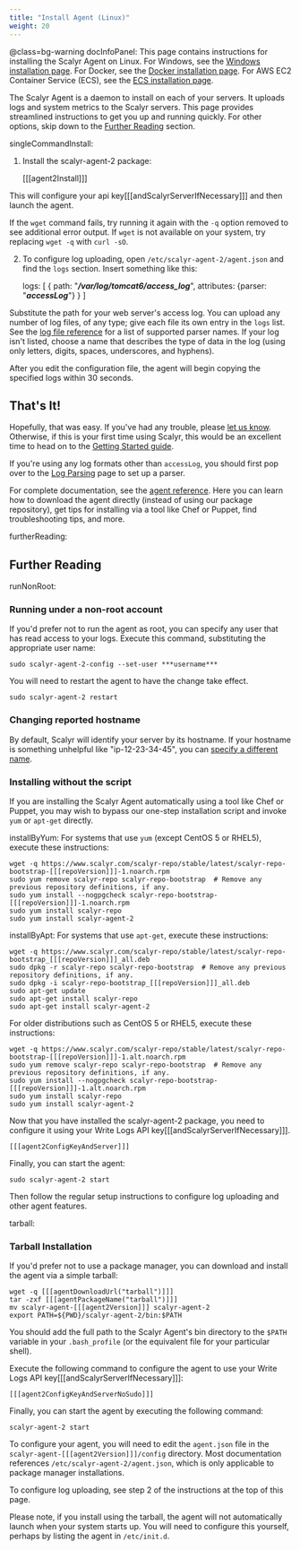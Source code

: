 ```yaml
---
title: "Install Agent (Linux)"
weight: 20
---
```


@class=bg-warning docInfoPanel: This page contains instructions for installing the Scalyr Agent on Linux. For Windows,
see the [Windows installation page](/help/install-agent-windows).
For Docker, see the [Docker installation page](/help/install-agent-docker).
For AWS EC2 Container Service (ECS), see the [ECS installation page](/help/install-agent-ecs).

The Scalyr Agent is a daemon to install on each of your servers. It uploads logs and system metrics
to the Scalyr servers. This page provides streamlined instructions to get you up and running quickly.
For other options, skip down to the [Further Reading](#furtherReading) section.

singleCommandInstall:
1. Install the scalyr-agent-2 package:

    [[[agent2Install]]]

This will configure your api key[[[andScalyrServerIfNecessary]]] and then launch the agent.

If the ``wget`` command fails, try running it again with the ``-q`` option removed to see additional error output.
If ``wget`` is not available on your system, try replacing ``wget -q`` with ``curl -sO``.

2. To configure log uploading, open ``/etc/scalyr-agent-2/agent.json`` and find the ``logs`` section.
Insert something like this:

    logs: [
      {
        path: "***/var/log/tomcat6/access_log***",
        attributes: {parser: "***accessLog***"}
      }
    ]

Substitute the path for your web server's access log. You can upload any number of log files, of any
type; give each file its own entry in the ``logs`` list. See the
[log file reference](/help/scalyr-agent#logUpload) for a list of supported parser
names. If your log isn't listed, choose a name that describes the type of data in the log (using
only letters, digits, spaces, underscores, and hyphens).

After you edit the configuration file, the agent will begin copying the specified logs within 30 seconds.

## That's It!

Hopefully, that was easy. If you've had any trouble, please [let us know](mailto:support@scalyr.com).
Otherwise, if this is your first time using Scalyr, this would be an excellent time to head on to the
[Getting Started guide](/help/getting-started).

If you're using any log formats other than ``accessLog``, you should first pop over to the
[Log Parsing](/help/parsing-logs) page to set up a parser.

For complete documentation, see the [agent reference](/help/scalyr-agent). Here you can learn
how to download the agent directly (instead of using our package repository), get tips for
installing via a tool like Chef or Puppet, find troubleshooting tips, and more.


furtherReading: <Further Reading>
## Further Reading

runNonRoot:
### Running under a non-root account
If you'd prefer not to run the agent as root, you can specify any user that has read access to your
logs. Execute this command, substituting the appropriate user name:

    sudo scalyr-agent-2-config --set-user ***username***

You will need to restart the agent to have the change take effect.

    sudo scalyr-agent-2 restart

### Changing reported hostname

By default, Scalyr will identify your server by its hostname. If your hostname is something unhelpful
like "ip-12-23-34-45", you can [specify a different name](/help/scalyr-agent#hostname).

### Installing without the script

If you are installing the Scalyr Agent automatically using a tool like Chef or Puppet, you may wish to bypass our one-step
installation script and invoke ``yum`` or ``apt-get`` directly.

installByYum:
For systems that use ``yum`` (except CentOS 5 or RHEL5), execute these instructions:

    wget -q https://www.scalyr.com/scalyr-repo/stable/latest/scalyr-repo-bootstrap-[[[repoVersion]]]-1.noarch.rpm
    sudo yum remove scalyr-repo scalyr-repo-bootstrap  # Remove any previous repository definitions, if any.
    sudo yum install --nogpgcheck scalyr-repo-bootstrap-[[[repoVersion]]]-1.noarch.rpm
    sudo yum install scalyr-repo 
    sudo yum install scalyr-agent-2

installByApt:
For systems that use ``apt-get``, execute these instructions:

    wget -q https://www.scalyr.com/scalyr-repo/stable/latest/scalyr-repo-bootstrap_[[[repoVersion]]]_all.deb
    sudo dpkg -r scalyr-repo scalyr-repo-bootstrap  # Remove any previous repository definitions, if any.
    sudo dpkg -i scalyr-repo-bootstrap_[[[repoVersion]]]_all.deb
    sudo apt-get update
    sudo apt-get install scalyr-repo
    sudo apt-get install scalyr-agent-2

For older distributions such as CentOS 5 or RHEL5, execute these instructions:

    wget -q https://www.scalyr.com/scalyr-repo/stable/latest/scalyr-repo-bootstrap-[[[repoVersion]]]-1.alt.noarch.rpm
    sudo yum remove scalyr-repo scalyr-repo-bootstrap  # Remove any previous repository definitions, if any.
    sudo yum install --nogpgcheck scalyr-repo-bootstrap-[[[repoVersion]]]-1.alt.noarch.rpm
    sudo yum install scalyr-repo 
    sudo yum install scalyr-agent-2

Now that you have installed the scalyr-agent-2 package, you need to configure it using your Write Logs API key[[[andScalyrServerIfNecessary]]].

    [[[agent2ConfigKeyAndServer]]]

Finally, you can start the agent:

    sudo scalyr-agent-2 start

Then follow the regular setup instructions to configure log uploading and other agent features.


tarball: <Tarball>
### Tarball Installation

If you'd prefer not to use a package manager, you can download and install the agent via a simple tarball:

    wget -q [[[agentDownloadUrl("tarball")]]]
    tar -zxf [[[agentPackageName("tarball")]]]
    mv scalyr-agent-[[[agent2Version]]] scalyr-agent-2
    export PATH=${PWD}/scalyr-agent-2/bin:$PATH

You should add the full path to the Scalyr Agent's bin directory to the ``$PATH`` variable in your ``.bash_profile``
(or the equivalent file for your particular shell).

Execute the following command to configure the agent to use your Write Logs API key[[[andScalyrServerIfNecessary]]]:

    [[[agent2ConfigKeyAndServerNoSudo]]]

Finally, you can start the agent by executing the following command:

    scalyr-agent-2 start

To configure your agent, you will need to edit the ``agent.json`` file in the
``scalyr-agent-[[[agent2Version]]]/config`` directory. Most documentation references ``/etc/scalyr-agent-2/agent.json``,
which is only applicable to package manager installations.

To configure log uploading, see step 2 of the instructions at the top of this page.

Please note, if you install using the tarball, the agent will not automatically launch when your system starts up.
You will need to configure this yourself, perhaps by listing the agent in ``/etc/init.d``.
